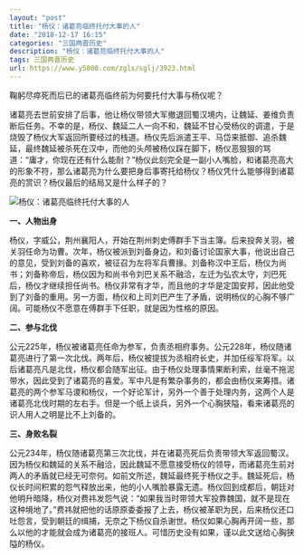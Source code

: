 ```yaml
---
layout: "post"
title: "杨仪：诸葛亮临终托付大事的人"
date: "2018-12-17 16:15"
categories: "三国两晋历史"
description: "杨仪：诸葛亮临终托付大事的人"
tags: 三国两晋历史
url: https://www.y5000.com/zgls/sglj/3923.html
---
```






鞠躬尽瘁死而后已的诸葛亮临终前为何要托付大事与杨仪呢？

诸葛亮去世前安排了后事，他让杨仪带领大军撤退回蜀汉境内，让魏延、姜维负责断后任务。不幸的是，杨仪、魏延二人一向不和，魏延不甘心受杨仪的调遣，于是烧毁了杨仪大军返回所要经过的栈道。杨仪先后派遣王平、马岱来抵御、追杀魏延，最终魏延被杀死在汉中，而他的头颅被杨仪踩在脚下，杨仪恶狠狠的骂道：“庸才，你现在还有什么能耐？”杨仪此刻完全是一副小人嘴脸，和诸葛亮高大的形象不符，那么诸葛亮为什么要把身后事寄托给杨仪？杨仪凭什么能够得到诸葛亮的赏识？杨仪最后的结局又是什么样子的？

![杨仪：诸葛亮临终托付大事的人](/uploads/allimg/161026/6-161026143AMH.JPG)

**一、人物出身**

杨仪，字威公，荆州襄阳人，开始在荆州刺史傅群手下当主簿。后来投奔关羽，被关羽任命为功曹。次年，杨仪被派到刘备身边，和刘备讨论国家大事，他说出自己的意见，受到刘备的喜欢，被征召为左将军兵曹掾。刘备称汉中王后，杨仪为尚书；刘备称帝后，杨仪因为和尚书令刘巴关系不融洽，左迁为弘农太守，刘巴死后，杨仪才继续担任尚书。杨仪非常有才华，而且他的才华是定国安邦，因此他受到了刘备的重用。另一方面，杨仪和上司刘巴产生了矛盾，说明杨仪的心胸不够广阔。可能杨仪不愿意在傅群手下任职，就是因为性格的原因。

**二、参与北伐**

公元225年，杨仪被诸葛亮任命为参军，负责丞相府事务。公元228年，杨仪随诸葛亮进行了第一次北伐。两年后，杨仪被提拔为丞相府长史，并加任绥军将军。以后诸葛亮凡是北伐，杨仪都会随军出征。由于杨仪处理事情果断利索，丝毫不拖泥带水，因此受到了诸葛亮的喜爱。军中凡是有繁杂事务的，都会由杨仪来筹措。诸葛亮的两个参军马谡和杨仪，一个好论军计，另外一个善于处理内务，这两个人是诸葛亮北伐时期的左右手。但是一个纸上谈兵，另外一个心胸狭隘，看来诸葛亮的识人用人之明是比不上刘备的。

**三、身败名裂**

公元234年，杨仪随诸葛亮第三次北伐，并在诸葛亮死后负责带领大军返回蜀汉。因为杨仪和魏延的关系不融洽，因此魏延不愿意接受杨仪的领导，而诸葛亮生前对两人的矛盾就已经无可奈何。如前文所述，魏延最终死于杨仪之手。魏延死后，杨仪长时间积累的怨气释放出来，他的小人嘴脸暴露无遗。杨仪回到成都后，朝廷对他明升暗降，杨仪对费祎发怨气说：“如果我当时带领大军投靠魏国，就不是现在这种境地了。”费祎就把他的话原原委委报了上去，杨仪被革职为民，后来杨仪还口吐怨言，受到朝廷的缉捕，无奈之下杨仪自杀谢世。杨仪如果心胸再开阔一些，那么以他的才能就会成为诸葛亮的接班人。可惜历史没有如果，谨以此文送给心胸狭隘的杨仪。
